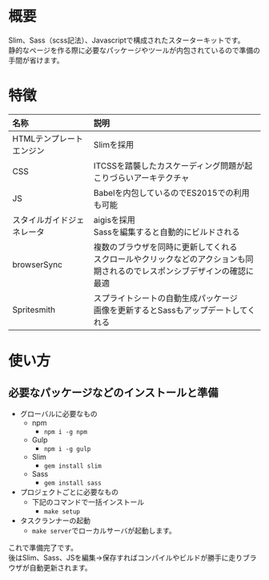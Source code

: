 # 概要
Slim、Sass（scss記法）、Javascriptで構成されたスターターキットです。  
静的なページを作る際に必要なパッケージやツールが内包されているので準備の手間が省けます。

# 特徴
|名称|説明|
|:--|:--|
|HTMLテンプレートエンジン|Slimを採用|
|CSS|ITCSSを踏襲したカスケーディング問題が起こりづらいアーキテクチャ|
|JS|Babelを内包しているのでES2015での利用も可能|
|スタイルガイドジェネレータ|aigisを採用<br>Sassを編集すると自動的にビルドされる|
|browserSync|複数のブラウザを同時に更新してくれる<br>スクロールやクリックなどのアクションも同期されるのでレスポンシブデザインの確認に最適|
|Spritesmith|スプライトシートの自動生成パッケージ<br>画像を更新するとSassもアップデートしてくれる|

# 使い方
## 必要なパッケージなどのインストールと準備
- グローバルに必要なもの
  - npm
    - `npm i -g npm`
  - Gulp
    - `npm i -g gulp`
  - Slim
    - `gem install slim`
  - Sass
    - `gem install sass`
- プロジェクトごとに必要なもの
  - 下記のコマンドで一括インストール
    - `make setup`
- タスクランナーの起動
  - `make server`でローカルサーバが起動します。  

これで準備完了です。  
後はSlim、Sass、JSを編集→保存すればコンパイルやビルドが勝手に走りブラウザが自動更新されます。
